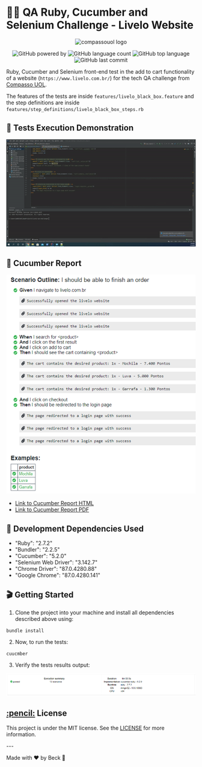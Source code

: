 # 👨‍💻 QA Ruby, Cucumber and Selenium Challenge - Livelo Website

<p align="center">
  <img alt="compassouol logo" width="35%" src="https://eventos.ecommercebrasil.com.br/forum/wp-content/uploads/sites/108/2020/06/compasso.png">
</p>

<p align="center">
  <img alt="GitHub powered by" src="https://img.shields.io/badge/cucumber-tests-green.svg?style=flat-square">
  <img alt="GitHub language count" src="https://img.shields.io/github/languages/count/beck-developer/livelo-qa-challenge">
  <img alt="GitHub top language" src="https://img.shields.io/github/languages/top/beck-developer/livelo-qa-challenge">
  <img alt="GitHub last commit" src="https://img.shields.io/github/last-commit/beck-developer/livelo-qa-challenge">
</p>

Ruby, Cucumber and Selenium front-end test in the add to cart functionality of a website (`https://www.livelo.com.br/`) for the tech QA challenge from [Compasso UOL](https://compassouol.com/). 

The features of the tests are inside `features/livelo_black_box.feature` and the step definitions are inside `features/step_definitions/livelo_black_box_steps.rb`

## 🎥 Tests Execution Demonstration

<p align="center">
  <img src="execution.gif" />
</p>

## 📅 Cucumber Report
  ![Cucumber Report](cucumber-report.png)
- [Link to Cucumber Report HTML](cucumber-report.html)
- [Link to Cucumber Report PDF](cucumber-report.pdf)

## 💾 Development Dependencies Used

- "Ruby":  "2.7.2"
- "Bundler": "2.2.5"
- "Cucumber": "5.2.0"
- "Selenium Web Driver": "3.142.7"
- "Chrome Driver": "87.0.4280.88"
- "Google Chrome": "87.0.4280.141"

## 🎬 Getting Started

1. Clone the project into your machine and install all dependencies described above using:

```console
bundle install
```

2. Now, to run the tests:

```console
cuucmber
```

3. Verify the tests results output:

![Tests results output](tests_results.png)

<h2><a class="anchor" aria-hidden="true" href="#memo-license">:pencil:</a> License </h2>
<p>This project is under the MIT license. See the <a href="https://github.com/beck-developer/livelo-qa-challenge/blob/master/LICENSE">LICENSE</a> for more information.</p>
---

Made with ❤ by Beck 👋 
